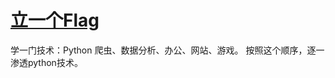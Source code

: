 # [立一个Flag](https://github.com/wangsp1412/wsp-blog/issues/2)

学一门技术：Python
爬虫、数据分析、办公、网站、游戏。
按照这个顺序，逐一渗透python技术。